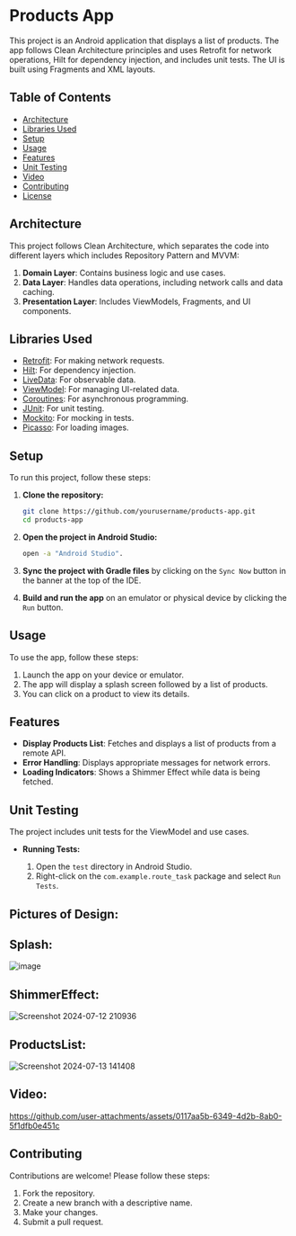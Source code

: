 # Products App

This project is an Android application that displays a list of products. The app follows Clean Architecture principles and uses Retrofit for network operations, Hilt for dependency injection, and includes unit tests. The UI is built using Fragments and XML layouts.

## Table of Contents

- [Architecture](#architecture)
- [Libraries Used](#libraries-used)
- [Setup](#setup)
- [Usage](#usage)
- [Features](#features)
- [Unit Testing](#unit-testing)
- [Video](#video)
- [Contributing](#contributing)
- [License](#license)

## Architecture

This project follows Clean Architecture, which separates the code into different layers which includes Repository Pattern and MVVM:

1. **Domain Layer**: Contains business logic and use cases.
2. **Data Layer**: Handles data operations, including network calls and data caching.
3. **Presentation Layer**: Includes ViewModels, Fragments, and UI components.

## Libraries Used

- [Retrofit](https://square.github.io/retrofit/): For making network requests.
- [Hilt](https://dagger.dev/hilt/): For dependency injection.
- [LiveData](https://developer.android.com/topic/libraries/architecture/livedata): For observable data.
- [ViewModel](https://developer.android.com/topic/libraries/architecture/viewmodel): For managing UI-related data.
- [Coroutines](https://developer.android.com/kotlin/coroutines): For asynchronous programming.
- [JUnit](https://junit.org/junit5/): For unit testing.
- [Mockito](https://site.mockito.org/): For mocking in tests.
- [Picasso](https://square.github.io/picasso/): For loading images.


## Setup

To run this project, follow these steps:

1. **Clone the repository:**

    ```sh
    git clone https://github.com/yourusername/products-app.git
    cd products-app
    ```

2. **Open the project in Android Studio:**

    ```sh
    open -a "Android Studio".
    ```

3. **Sync the project with Gradle files** by clicking on the `Sync Now` button in the banner at the top of the IDE.

4. **Build and run the app** on an emulator or physical device by clicking the `Run` button.

## Usage

To use the app, follow these steps:

1. Launch the app on your device or emulator.
2. The app will display a splash screen followed by a list of products.
3. You can click on a product to view its details.

## Features

- **Display Products List**: Fetches and displays a list of products from a remote API.
- **Error Handling**: Displays appropriate messages for network errors.
- **Loading Indicators**: Shows a Shimmer Effect while data is being fetched.

## Unit Testing

The project includes unit tests for the ViewModel and use cases.

- **Running Tests:**
  
    1. Open the `test` directory in Android Studio.
    2. Right-click on the `com.example.route_task` package and select `Run Tests`.

## Pictures of Design:
## Splash:
![image](https://github.com/user-attachments/assets/4985aa9f-280a-482a-93d2-862b5b35ded9)

## ShimmerEffect:
![Screenshot 2024-07-12 210936](https://github.com/user-attachments/assets/93b6cf8d-ba29-40a9-b653-9a3ef4c0f737)

## ProductsList:
![Screenshot 2024-07-13 141408](https://github.com/user-attachments/assets/add0aa9f-ca6c-4ffd-94ce-d7d05bfc0871)


## Video:

https://github.com/user-attachments/assets/0117aa5b-6349-4d2b-8ab0-5f1dfb0e451c

## Contributing

Contributions are welcome! Please follow these steps:

1. Fork the repository.
2. Create a new branch with a descriptive name.
3. Make your changes.
4. Submit a pull request.

